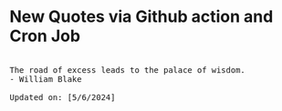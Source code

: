 # New Quotes via Github action and Cron Job

<pre>
<!-- #quote -->
The road of excess leads to the palace of wisdom.
- William Blake

Updated on: [5/6/2024]
<!-- #quoteEnd -->
</pre>

